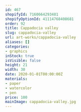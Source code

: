 ```yaml
---
id: 467
shopifyId: 7160664293481
shopifyOptionId: 41114768408681
order: 92
title: Cappadocia valley
slug: cappadocia-valley
url: art-works/cappadocia-valley
aliases: []
categories:
- graphics
inStock: true
isVisible: false
height: 21
width: 30
date: 2020-01-01T00:00:00Z
materials:
- paper
- watercolor
- pen
price: 100
mainImage: cappadocia-valley.jpg
---
```

